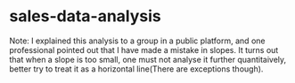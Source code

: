 ﻿# sales-data-analysis
 Note:    I explained this analysis to a group in a public platform, and one professional pointed out that I have made a mistake in slopes. It turns out that when a slope is too small, one must not analyse it further quantitaively, better try to treat it as a horizontal line(There are exceptions though).
